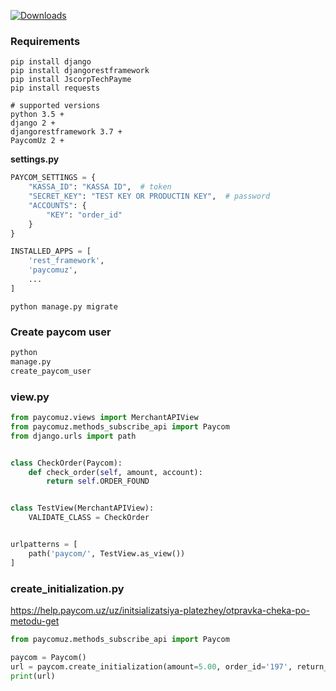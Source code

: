 [![Downloads](https://img.shields.io/pypi/v/JscorpTechPayme)](https://pypi.org/project/JscorpTechPayme)

### Requirements

````
pip install django
pip install djangorestframework
pip install JscorpTechPayme
pip install requests

# supported versions
python 3.5 +
django 2 +
djangorestframework 3.7 +
PaycomUz 2 +
````

**settings.py**

```python
PAYCOM_SETTINGS = {
    "KASSA_ID": "KASSA ID",  # token
    "SECRET_KEY": "TEST KEY OR PRODUCTIN KEY",  # password
    "ACCOUNTS": {
        "KEY": "order_id"
    }
}

INSTALLED_APPS = [
    'rest_framework',
    'paycomuz',
    ...
]
```

```
python manage.py migrate
```

### Create paycom user

```python
python
manage.py
create_paycom_user
```

### view.py

```python
from paycomuz.views import MerchantAPIView
from paycomuz.methods_subscribe_api import Paycom
from django.urls import path


class CheckOrder(Paycom):
    def check_order(self, amount, account):
        return self.ORDER_FOUND


class TestView(MerchantAPIView):
    VALIDATE_CLASS = CheckOrder


urlpatterns = [
    path('paycom/', TestView.as_view())
]
```

### create_initialization.py

https://help.paycom.uz/uz/initsializatsiya-platezhey/otpravka-cheka-po-metodu-get

```python
from paycomuz.methods_subscribe_api import Paycom

paycom = Paycom()
url = paycom.create_initialization(amount=5.00, order_id='197', return_url='https://example.com/success/')
print(url)
```
